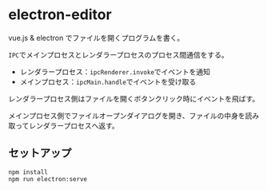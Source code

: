 # electron-editor

vue.js & electron でファイルを開くプログラムを書く。

`IPC`でメインプロセスとレンダラープロセスのプロセス間通信をする。

- レンダラープロセス：`ipcRenderer.invoke`でイベントを通知
- メインプロセス：`ipcMain.handle`でイベントを受け取る

レンダラープロセス側はファイルを開くボタンクリック時にイベントを飛ばす。

メインプロセス側でファイルオープンダイアログを開き、ファイルの中身を読み取ってレンダラープロセスへ返す。

## セットアップ

```
npm install
npm run electron:serve
```
